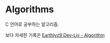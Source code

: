 # Algorithms

C 언어로 공부하는 알고리즘.

보다 자세한 기록은 [Earthlyz9 Dev-Liv - Algorithm](https://earthlyz9-dev.oopy.io/ab4fc36f-b135-4301-83db-7809bdf6dc9c)